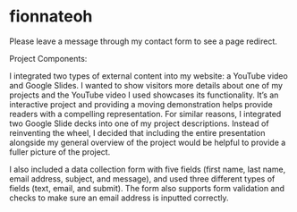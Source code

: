 # fionnateoh

Please leave a message through my contact form to see a page redirect.


Project Components:

I integrated two types of external content into my website: a YouTube video and Google Slides.
I wanted to show visitors more details about one of my projects and the YouTube video I used showcases its functionality. 
It’s an interactive project and providing a moving demonstration helps provide readers with a compelling representation. 
For similar reasons, I integrated two Google Slide decks into one of my project descriptions. 
Instead of reinventing the wheel, I decided that including the entire presentation alongside my general overview of the project would be helpful to provide a fuller picture of the project.

I also included a data collection form with five fields (first name, last name, email address, subject, and message), and used three different types of fields 
(text, email, and submit). The form also supports form validation and checks to make sure an email address is inputted correctly.
